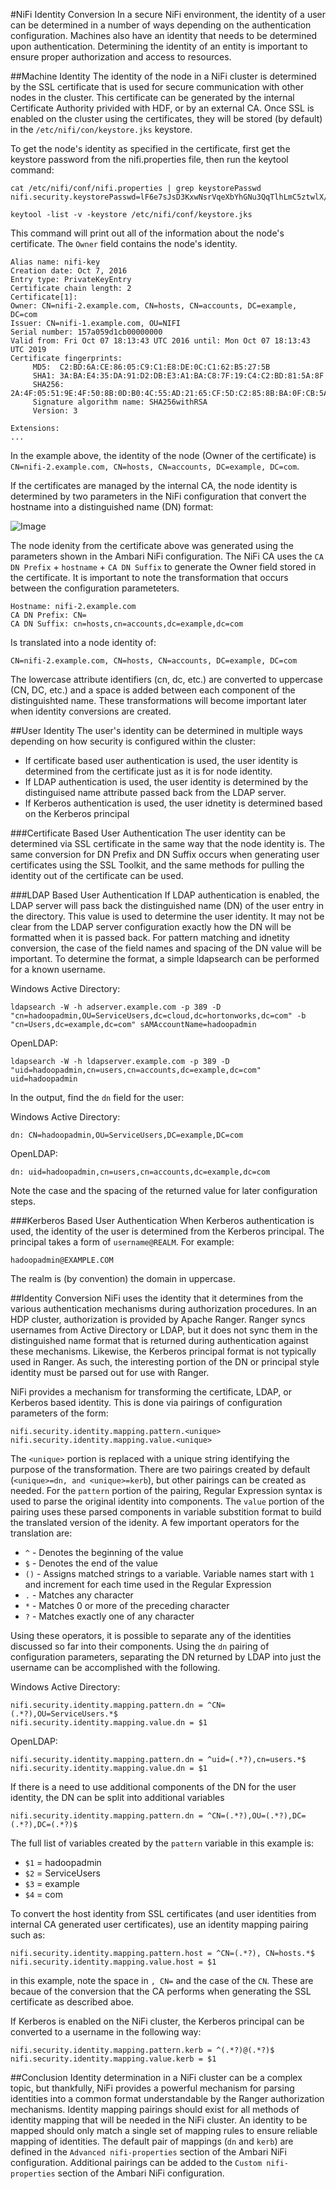 #NiFi Identity Conversion
In a secure NiFi environment, the identity of a user can be determined in a number of ways depending on the authentication configuration. Machines also have an identity that needs to be determined upon authentication. Determining the identity of an entity is important to ensure proper authorization and access to resources.

##Machine Identity
The identity of the node in a NiFi cluster is determined by the SSL certificate that is used for secure communication with other nodes in the cluster. This certificate can be generated by the internal Certificate Authority privided with HDF, or by an external CA. Once SSL is enabled on the cluster using the certificates, they will be stored (by default) in the `/etc/nifi/con/keystore.jks` keystore.

To get the node's identity as specified in the certificate, first get the keystore password from the nifi.properties file, then run the keytool command:
```
cat /etc/nifi/conf/nifi.properties | grep keystorePasswd
nifi.security.keystorePasswd=lF6e7sJsD3KxwNsrVqeXbYhGNu3QqTlhLmC5ztwlX/c

keytool -list -v -keystore /etc/nifi/conf/keystore.jks
```

This command will print out all of the information about the node's certificate. The `Owner` field contains the node's identity.
```
Alias name: nifi-key
Creation date: Oct 7, 2016
Entry type: PrivateKeyEntry
Certificate chain length: 2
Certificate[1]:
Owner: CN=nifi-2.example.com, CN=hosts, CN=accounts, DC=example, DC=com
Issuer: CN=nifi-1.example.com, OU=NIFI
Serial number: 157a059d1cb00000000
Valid from: Fri Oct 07 18:13:43 UTC 2016 until: Mon Oct 07 18:13:43 UTC 2019
Certificate fingerprints:
	 MD5:  C2:BD:6A:CE:86:05:C9:C1:E8:DE:0C:C1:62:B5:27:5B
	 SHA1: 3A:BA:E4:35:DA:91:D2:DB:E3:A1:BA:C8:7F:19:C4:C2:BD:81:5A:8F
	 SHA256: 2A:4F:05:51:9E:4F:50:8B:0D:B0:4C:55:AD:21:65:CF:5D:C2:85:8B:BA:0F:CB:5A:95:AC:C4:3D:08:62:13:02
	 Signature algorithm name: SHA256withRSA
	 Version: 3

Extensions:
...
```

In the example above, the identity of the node (Owner of the certificate) is `CN=nifi-2.example.com, CN=hosts, CN=accounts, DC=example, DC=com`.

If the certificates are managed by the internal CA, the node identity is determined by two parameters in the NiFi configuration that convert the hostname into a distinguished name (DN) format:

![Image](images/nifi-dn-params.png?raw=true)

The node idenity from the certificate above was generated using the parameters shown in the Ambari NiFi configuration. The NiFi CA uses the `CA DN Prefix` + `hostname` + `CA DN Suffix` to generate the Owner field stored in the certificate. It is important to note the transformation that occurs between the configuration parameteters.

```
Hostname: nifi-2.example.com
CA DN Prefix: CN=
CA DN Suffix: cn=hosts,cn=accounts,dc=example,dc=com
```
Is translated into a node identity of:
```
CN=nifi-2.example.com, CN=hosts, CN=accounts, DC=example, DC=com
```

The lowercase attribute identifiers (cn, dc, etc.) are converted to uppercase (CN, DC, etc.) and a space is added between each component of the distinguishted name. These transformations will become important later when identity conversions are created.

##User Identity
The user's identity can be determined in multiple ways depending on how security is configured within the cluster:
- If certificate based user authentication is used, the user identity is determined from the certificate just as it is for node identity.
- If LDAP authentication is used, the user identity is determined by the distinguised name attribute passed back from the LDAP server.
- If Kerberos authentication is used, the user idnetity is determined based on the Kerberos principal

###Certificate Based User Authentication
The user identity can be determined via SSL certificate in the same way that the node identity is. The same conversion for DN Prefix and DN Suffix occurs when generating user certificates using the SSL Toolkit, and the same methods for pulling the identity out of the certificate can be used.

###LDAP Based User Authentication
If LDAP authentication is enabled, the LDAP server will pass back the distinguished name (DN) of the user entry in the directory. This value is used to determine the user identity. It may not be clear from the LDAP server configuration exactly how the DN will be formatted when it is passed back. For pattern matching and idnetity conversion, the case of the field names and spacing of the DN value will be important. To determine the format, a simple ldapsearch can be performed for a known username.

Windows Active Directory:
```
ldapsearch -W -h adserver.example.com -p 389 -D "cn=hadoopadmin,OU=ServiceUsers,dc=cloud,dc=hortonworks,dc=com" -b "cn=Users,dc=example,dc=com" sAMAccountName=hadoopadmin
```

OpenLDAP:
```
ldapsearch -W -h ldapserver.example.com -p 389 -D "uid=hadoopadmin,cn=users,cn=accounts,dc=example,dc=com" uid=hadoopadmin
```

In the output, find the `dn` field for the user:

Windows Active Directory:
```
dn: CN=hadoopadmin,OU=ServiceUsers,DC=example,DC=com
```

OpenLDAP:
```
dn: uid=hadoopadmin,cn=users,cn=accounts,dc=example,dc=com
```

Note the case and the spacing of the returned value for later configuration steps.

###Kerberos Based User Authentication
When Kerberos authentication is used, the identity of the user is determined from the Kerberos principal. The principal takes a form of `username@REALM`. For example:

```
hadoopadmin@EXAMPLE.COM
```

The realm is (by convention) the domain in uppercase.

##Identity Conversion
NiFi uses the identity that it determines from the various authentication mechanisms during authorization procedures. In an HDP cluster, authorization is provided by Apache Ranger. Ranger syncs usernames from Active Directory or LDAP, but it does not sync them in the distinguished name format that is returned during authentication against these mechanisms. Likewise, the Kerberos principal format is not typically used in Ranger. As such, the interesting portion of the DN or principal style identity must be parsed out for use with Ranger.

NiFi provides a mechanism for transforming the certificate, LDAP, or Kerberos based identity. This is done via pairings of configuration parameters of the form:

```
nifi.security.identity.mapping.pattern.<unique>
nifi.security.identity.mapping.value.<unique>
```

The `<unique>` portion is replaced with a unique string identifying the purpose of the transformation. There are two pairings created by default (`<unique>=dn, and <unique>=kerb`), but other pairings can be created as needed. For the `pattern` portion of the pairing, Regular Expression syntax is used to parse the original identity into components. The `value` portion of the pairing uses these parsed components in variable substition format to build the translated version of the idenity. A few important operators for the translation are:
- `^` - Denotes the beginning of the value
- `$` - Denotes the end of the value
- `()` - Assigns matched strings to a variable. Variable names start with `1` and increment for each time used in the Regular Expression
- `.` - Matches any character
- `*` - Matches 0 or more of the preceding character
- `?` - Matches exactly one of any character

Using these operators, it is possible to separate any of the identities discussed so far into their components. Using the `dn` pairing of configuration parameters, separating the DN returned by LDAP into just the username can be accomplished with the following.

Windows Active Directory:
```
nifi.security.identity.mapping.pattern.dn = ^CN=(.*?),OU=ServiceUsers.*$
nifi.security.identity.mapping.value.dn = $1
```

OpenLDAP:
```
nifi.security.identity.mapping.pattern.dn = ^uid=(.*?),cn=users.*$
nifi.security.identity.mapping.value.dn = $1
```

If there is a need to use additional components of the DN for the user identity, the DN can be split into additional variables
```
nifi.security.identity.mapping.pattern.dn = ^CN=(.*?),OU=(.*?),DC=(.*?),DC=(.*?)$
```

The full list of variables created by the `pattern` variable in this example is:
- `$1` = hadoopadmin
- `$2` = ServiceUsers
- `$3` = example
- `$4` = com

To convert the host identity from SSL certificates (and user identities from internal CA generated user certificates), use an identity mapping pairing such as:
```
nifi.security.identity.mapping.pattern.host = ^CN=(.*?), CN=hosts.*$
nifi.security.identity.mapping.value.host = $1
```
in this example, note the space in `, CN=` and the case of the `CN`. These are becaue of the conversion that the CA performs when generating the SSL certificate as described aboe.

If Kerberos is enabled on the NiFi cluster, the Kerberos principal can be converted to a username in the following way:
```
nifi.security.identity.mapping.pattern.kerb = ^(.*?)@(.*?)$
nifi.security.identity.mapping.value.kerb = $1
```

##Conclusion
Identity determination in a NiFi cluster can be a complex topic, but thankfully, NiFi provides a powerful mechanism for parsing identities into a common format understandable by the Ranger authorization mechanisms. Identity mapping pairings should exist for all methods of identity mapping that will be needed in the NiFi cluster. An identity to be mapped should only match a single set of mapping rules to ensure reliable mapping of identities. The default pair of mappings (`dn` and `kerb`) are defined in the `Advanced nifi-properties` section of the Ambari NiFi configuration. Additional pairings can be added to the `Custom nifi-properties` section of the Ambari NiFi configuration.
